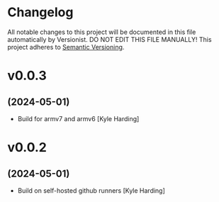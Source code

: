 # Changelog

All notable changes to this project will be documented in this file
automatically by Versionist. DO NOT EDIT THIS FILE MANUALLY!
This project adheres to [Semantic Versioning](http://semver.org/).

# v0.0.3
## (2024-05-01)

* Build for armv7 and armv6 [Kyle Harding]

# v0.0.2
## (2024-05-01)

* Build on self-hosted github runners [Kyle Harding]
